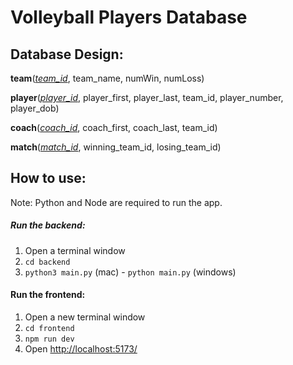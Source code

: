 # Volleyball Players Database

## Database Design:

**team**(<ins>*team_id*</ins>, team_name, numWin, numLoss)

**player**(<ins>*player_id*</ins>, player_first, player_last, team_id, player_number, player_dob)

**coach**(<ins>*coach_id*</ins>, coach_first, coach_last, team_id)

**match**(<ins>*match_id*</ins>, winning_team_id, losing_team_id)

## How to use:

Note: Python and Node are required to run the app.

##### Run the backend:
1. Open a terminal window
2. `cd backend`
3. `python3 main.py` (mac) - `python main.py` (windows)

#### Run the frontend:
1. Open a new terminal window
2. `cd frontend`
3. `npm run dev`
4. Open [http://localhost:5173/](http://localhost:5173/)

